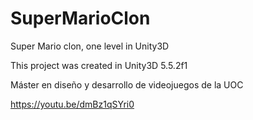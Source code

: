 # SuperMarioClon
Super Mario clon, one level in Unity3D

This project was created in Unity3D 5.5.2f1

Máster en diseño y desarrollo de videojuegos de la UOC

https://youtu.be/dmBz1qSYri0

